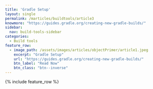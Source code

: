 ```yaml
---
title: 'Gradle Setup'
layout: single
permalink: /marticles/buildtools/article3
knowmore: "https://guides.gradle.org/creating-new-gradle-builds/"
sidebar:
  nav: build-tools-sidebar
categories:
  - Build tools
feature_row:
  - image_path: /assets/images/articles/objectPrimer/article1.jpeg
    excerpt: "Gradle Setup"
    url: "https://guides.gradle.org/creating-new-gradle-builds/"
    btn_label: "Read Now"
    btn_class: "btn--inverse"  
---
```


{% include feature_row %}